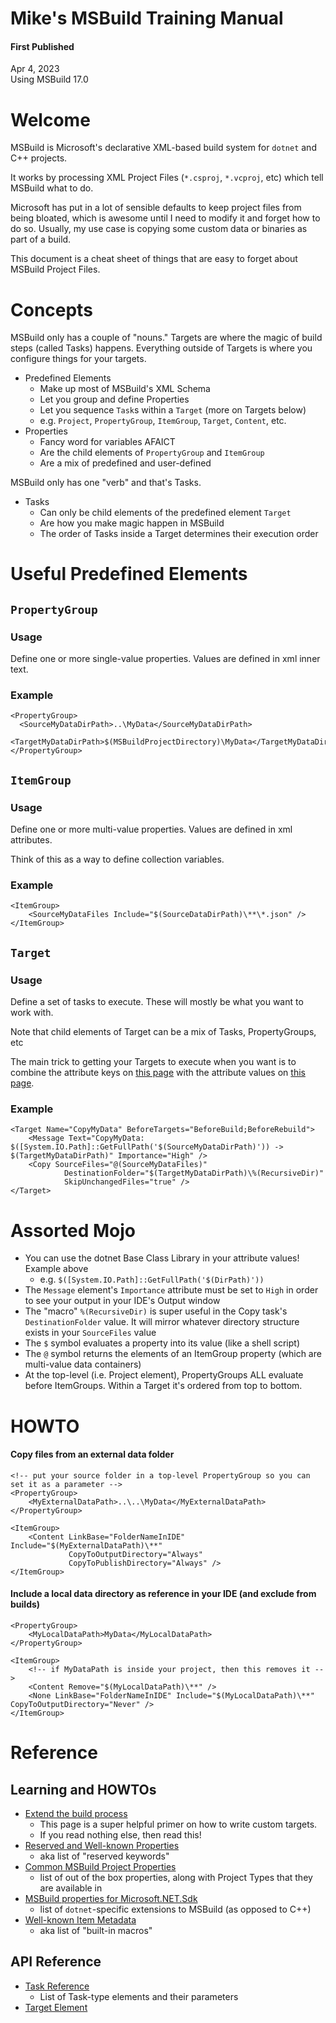# Mike's MSBuild Training Manual

#### First Published
Apr 4, 2023\
Using MSBuild 17.0

# Welcome

MSBuild is Microsoft's declarative XML-based build system for `dotnet` and C++ projects.

It works by processing XML Project Files (`*.csproj`, `*.vcproj`, etc) which tell MSBuild what to do.

Microsoft has put in a lot of sensible defaults to keep project files from being bloated, which is awesome until I need to modify it and forget how to do so. Usually, my use case is copying some custom data or binaries as part of a build.

This document is a cheat sheet of things that are easy to forget about MSBuild Project Files.

# Concepts

MSBuild only has a couple of "nouns." Targets are where the magic of build steps (called Tasks) happens. Everything outside of Targets is where you configure things for your targets.

* Predefined Elements
  * Make up most of MSBuild's XML Schema
  * Let you group and define Properties
  * Let you sequence `Task`s within a `Target` (more on Targets below)
  * e.g. `Project`, `PropertyGroup`, `ItemGroup`, `Target`, `Content`, etc.
* Properties
  * Fancy word for variables AFAICT
  * Are the child elements of `PropertyGroup` and `ItemGroup`
  * Are a mix of predefined and user-defined

MSBuild only has one "verb" and that's Tasks.

* Tasks
  * Can only be child elements of the predefined element `Target`
  * Are how you make magic happen in MSBuild
  * The order of Tasks inside a Target determines their execution order
  
# Useful Predefined Elements

## `PropertyGroup`

### Usage

Define one or more single-value properties. Values are defined in xml inner text.

### Example

```
<PropertyGroup>
  <SourceMyDataDirPath>..\MyData</SourceMyDataDirPath>
  <TargetMyDataDirPath>$(MSBuildProjectDirectory)\MyData</TargetMyDataDirPath>
</PropertyGroup>
```

## `ItemGroup`

### Usage

Define one or more multi-value properties. Values are defined in xml attributes.

Think of this as a way to define collection variables.

### Example

```
<ItemGroup>
    <SourceMyDataFiles Include="$(SourceDataDirPath)\**\*.json" />
</ItemGroup>
```

## `Target`

### Usage

Define a set of tasks to execute. These will mostly be what you want to work with.

Note that child elements of Target can be a mix of Tasks, PropertyGroups, etc

The main trick to getting your Targets to execute when you want is to combine the attribute keys on [this page](https://learn.microsoft.com/en-us/visualstudio/msbuild/target-build-order) with the attribute values on [this page](https://learn.microsoft.com/en-us/visualstudio/msbuild/how-to-extend-the-visual-studio-build-process).

### Example

```
<Target Name="CopyMyData" BeforeTargets="BeforeBuild;BeforeRebuild">
    <Message Text="CopyMyData: $([System.IO.Path]::GetFullPath('$(SourceMyDataDirPath)')) -> $(TargetMyDataDirPath)" Importance="High" />
    <Copy SourceFiles="@(SourceMyDataFiles)"
            DestinationFolder="$(TargetMyDataDirPath)\%(RecursiveDir)"
            SkipUnchangedFiles="true" />
</Target>
```

# Assorted Mojo

* You can use the dotnet Base Class Library in your attribute values! Example above
  * e.g. `$([System.IO.Path]::GetFullPath('$(DirPath)'))`
* The `Message` element's `Importance` attribute must be set to `High` in order to see your output in your IDE's Output window
* The "macro" `%(RecursiveDir)` is super useful in the Copy task's `DestinationFolder` value. It will mirror whatever directory structure exists in your `SourceFiles` value
* The `$` symbol evaluates a property into its value (like a shell script)
* The `@` symbol returns the elements of an ItemGroup property (which are multi-value data containers)
* At the top-level (i.e. Project element), PropertyGroups ALL evaluate before ItemGroups. Within a Target it's ordered from top to bottom.

# HOWTO

#### Copy files from an external data folder
```
<!-- put your source folder in a top-level PropertyGroup so you can set it as a parameter -->
<PropertyGroup>
    <MyExternalDataPath>..\..\MyData</MyExternalDataPath>
</PropertyGroup>

<ItemGroup>
    <Content LinkBase="FolderNameInIDE" Include="$(MyExternalDataPath)\**"
             CopyToOutputDirectory="Always"
             CopyToPublishDirectory="Always" />
</ItemGroup>
```

#### Include a local data directory as reference in your IDE (and exclude from builds)
```
<PropertyGroup>
    <MyLocalDataPath>MyData</MyLocalDataPath>
</PropertyGroup>

<ItemGroup>
    <!-- if MyDataPath is inside your project, then this removes it -->
    <Content Remove="$(MyLocalDataPath)\**" />
    <None LinkBase="FolderNameInIDE" Include="$(MyLocalDataPath)\**" CopyToOutputDirectory="Never" />
</ItemGroup>
```

# Reference

## Learning and HOWTOs

* [Extend the build process](https://learn.microsoft.com/en-us/visualstudio/msbuild/how-to-extend-the-visual-studio-build-process)
  * This page is a super helpful primer on how to write custom targets.
  * If you read nothing else, then read this!
* [Reserved and Well-known Properties](https://learn.microsoft.com/en-us/visualstudio/msbuild/msbuild-reserved-and-well-known-properties)
  * aka list of "reserved keywords"
* [Common MSBuild Project Properties](https://learn.microsoft.com/en-us/visualstudio/msbuild/common-msbuild-project-properties)
  * list of out of the box properties, along with Project Types that they are available in
* [MSBuild properties for Microsoft.NET.Sdk](https://learn.microsoft.com/en-us/dotnet/core/project-sdk/msbuild-props)
  * list of `dotnet`-specific extensions to MSBuild (as opposed to C++)
* [Well-known Item Metadata](https://learn.microsoft.com/en-us/visualstudio/msbuild/msbuild-well-known-item-metadata)
  * aka list of "built-in macros"

## API Reference

* [Task Reference](https://learn.microsoft.com/en-us/visualstudio/msbuild/msbuild-task-reference)
  * List of Task-type elements and their parameters
* [Target Element](https://learn.microsoft.com/en-us/visualstudio/msbuild/target-element-msbuild)
